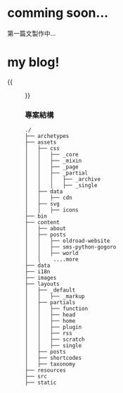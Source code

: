 # comming soon...


第一篇文製作中...

<!--more-->
# my blog!

{{<figure src="banner.png" title="banner" >}}


### 專案結構
```
./
├── archetypes
├── assets
│   ├── css
│   │   ├── _core
│   │   ├── _mixin
│   │   ├── _page
│   │   ├── _partial
│   │   │   ├── _archive
│   │   │   ├── _single
│   ├── data
│   │   ├── cdn
│   ├── svg
│   │   ├── icons
├── bin 
├── content
│   ├── about
│   ├── posts
│   │   ├── oldroad-website
│   │   ├── sms-python-gogoro
│   │   ├── world
│   │    ....more
├── data
├── i18n
├── images
├── layouts
│   ├── _default
│   │   ├── _markup
│   ├── partials
│   │   ├── function
│   │   ├── head
│   │   ├── home
│   │   ├── plugin
│   │   ├── rss
│   │   ├── scratch
│   │   ├── single
│   ├── posts
│   ├── shortcodes
│   ├── taxonomy
├── resources
├── src
├── static
```


